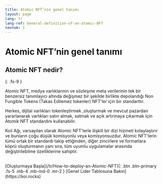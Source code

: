 ```yaml
---
title: Atomic NFT’nin genel tanımı
layout: page
lang: tr
lang-ref: General-definition-of-an-atomic-NFT
navnum: 1
---
```


# Atomic NFT’nin genel tanımı

## Atomic NFT nedir?

{: .fs-9 }

Atomic NFT, medya varlıklarının ve sözleşme meta verilerinin tek bir benzersiz tanımlayıcı altında değişmez bir şekilde birlikte depolandığı Non Fungible Tokens (Takas Edilemez tokenler) NFT'ler için bir standarttır.

Herkes, dijital varlıkları tokenleştirmek ,oluşturmak ve mevcut pazardan yararlanarak varlıkları satın almak, satmak ve açık artırmaya çıkarmak için Atomik NFT standardını kullanabilir.

Koii Ağı, varsayılan olarak Atomic NFT'lerle ilişkili bir dizi hizmeti kolaylaştırır ve bunların çoğu düşük komisyonlu veya komisyonsuzdur. Atomic NFT'lerin tümü ortak bir standardı takip ettiğinden, diğer zincirlere ve formatlara köprü oluşturmanın yanı sıra, tüm uyumlu uygulamalar arasında değiştirilebilme özelliklerine sahiptir.

<br>
[Oluşturmaya Başla](/tr/How-to-deploy-an-Atomic-NFT){: .btn .btn-primary .fs-5 .mb-4 .mb-md-0 .mr-2 } [Genel Lider Tablosuna Bakın](https://koi.rocks)

